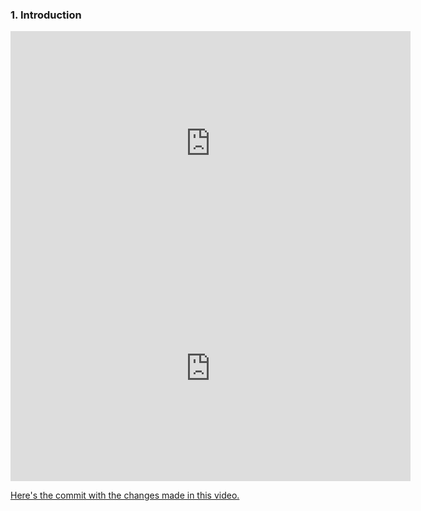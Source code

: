 ### 1. Introduction

<iframe class="embed-responsive-item" allowfullscreen="1" allow="accelerometer; autoplay; encrypted-media; gyroscope; picture-in-picture" title="YouTube video player" src="https://www.youtube.com/embed/9e3divgVWus?showinfo=0&amp;rel=0&amp;autohide=1&amp;vq=hd720&amp;hl=en-us&amp;cc_load_policy=0&amp;enablejsapi=1&amp;origin=https%3A%2F%2Fclassroom.udacity.com&amp;widgetid=67" id="widget68" width="640" height="360" frameborder="0"></iframe>



<iframe class="embed-responsive-item" allowfullscreen="1" allow="accelerometer; autoplay; encrypted-media; gyroscope; picture-in-picture" title="YouTube video player" src="https://www.youtube.com/embed/TFzVN0hDcpI?showinfo=0&amp;rel=0&amp;autohide=1&amp;vq=hd720&amp;hl=en-us&amp;cc_load_policy=0&amp;enablejsapi=1&amp;origin=https%3A%2F%2Fclassroom.udacity.com&amp;widgetid=69" id="widget70" width="640" height="360" frameborder="0"></iframe>



[Here's the commit with the changes made in this video.](https://github.com/udacity/reactnd-redux-todos-goals/commit/f9aed03cd19975c8aa96cd25f497cba955fb8d78)